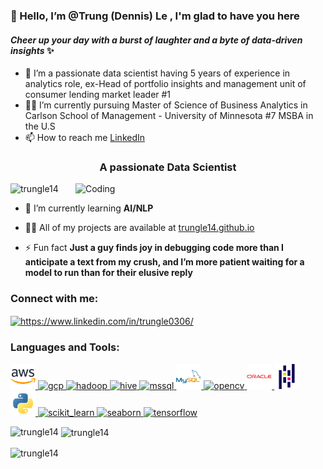 
### 👋 Hello, I’m @Trung (Dennis) Le , I'm glad to have you here
#### *Cheer up your day with a burst of laughter and a byte of data-driven insights* ✨

- 👀 I’m a passionate data scientist having 5 years of experience in analytics role, ex-Head of portfolio insights and management unit of consumer lending market leader #1
- 👨‍🎓 I’m currently pursuing Master of Science of Business Analytics in Carlson School of Management - University of Minnesota #7 MSBA in the U.S
- 📫 How to reach me [LinkedIn](https://www.linkedin.com/in/trungle0306/)

<!---
trungle14/trungle14 is a ✨ special ✨ repository because its `README.md` (this file) appears on your GitHub profile.
You can click the Preview link to take a look at your changes.
--->


<h3 align="center">A passionate Data Scientist</h3>
<img align="right" alt="Coding" width="400" src="https://cdn.dribbble.com/users/260312/screenshots/2553737/media/55d2ee70677214c6817f561d8901ec67.gif">

<p align="left"> <img src="https://komarev.com/ghpvc/?username=trungle14&label=Profile%20views&color=0e75b6&style=flat" alt="trungle14" /> </p>

- 🌱 I’m currently learning **AI/NLP**

- 👨‍💻 All of my projects are available at [trungle14.github.io](trungle14.github.io)

- ⚡ Fun fact **Just a guy finds joy in debugging code more than I anticipate a text from my crush, and I’m more patient waiting for a model to run than for their elusive reply**

<h3 align="left">Connect with me:</h3>
<p align="left">
<a href="https://linkedin.com/in/https://www.linkedin.com/in/trungle0306/" target="blank"><img align="center" src="https://raw.githubusercontent.com/rahuldkjain/github-profile-readme-generator/master/src/images/icons/Social/linked-in-alt.svg" alt="https://www.linkedin.com/in/trungle0306/" height="30" width="40" /></a>
</p>

<h3 align="left">Languages and Tools:</h3>
<p align="left"> <a href="https://aws.amazon.com" target="_blank" rel="noreferrer"> <img src="https://raw.githubusercontent.com/devicons/devicon/master/icons/amazonwebservices/amazonwebservices-original-wordmark.svg" alt="aws" width="40" height="40"/> </a> <a href="https://cloud.google.com" target="_blank" rel="noreferrer"> <img src="https://www.vectorlogo.zone/logos/google_cloud/google_cloud-icon.svg" alt="gcp" width="40" height="40"/> </a> <a href="https://hadoop.apache.org/" target="_blank" rel="noreferrer"> <img src="https://www.vectorlogo.zone/logos/apache_hadoop/apache_hadoop-icon.svg" alt="hadoop" width="40" height="40"/> </a> <a href="https://hive.apache.org/" target="_blank" rel="noreferrer"> <img src="https://www.vectorlogo.zone/logos/apache_hive/apache_hive-icon.svg" alt="hive" width="40" height="40"/> </a> <a href="https://www.microsoft.com/en-us/sql-server" target="_blank" rel="noreferrer"> <img src="https://www.svgrepo.com/show/303229/microsoft-sql-server-logo.svg" alt="mssql" width="40" height="40"/> </a> <a href="https://www.mysql.com/" target="_blank" rel="noreferrer"> <img src="https://raw.githubusercontent.com/devicons/devicon/master/icons/mysql/mysql-original-wordmark.svg" alt="mysql" width="40" height="40"/> </a> <a href="https://opencv.org/" target="_blank" rel="noreferrer"> <img src="https://www.vectorlogo.zone/logos/opencv/opencv-icon.svg" alt="opencv" width="40" height="40"/> </a> <a href="https://www.oracle.com/" target="_blank" rel="noreferrer"> <img src="https://raw.githubusercontent.com/devicons/devicon/master/icons/oracle/oracle-original.svg" alt="oracle" width="40" height="40"/> </a> <a href="https://pandas.pydata.org/" target="_blank" rel="noreferrer"> <img src="https://raw.githubusercontent.com/devicons/devicon/2ae2a900d2f041da66e950e4d48052658d850630/icons/pandas/pandas-original.svg" alt="pandas" width="40" height="40"/> </a> <a href="https://www.python.org" target="_blank" rel="noreferrer"> <img src="https://raw.githubusercontent.com/devicons/devicon/master/icons/python/python-original.svg" alt="python" width="40" height="40"/> </a> <a href="https://scikit-learn.org/" target="_blank" rel="noreferrer"> <img src="https://upload.wikimedia.org/wikipedia/commons/0/05/Scikit_learn_logo_small.svg" alt="scikit_learn" width="40" height="40"/> </a> <a href="https://seaborn.pydata.org/" target="_blank" rel="noreferrer"> <img src="https://seaborn.pydata.org/_images/logo-mark-lightbg.svg" alt="seaborn" width="40" height="40"/> </a> <a href="https://www.tensorflow.org" target="_blank" rel="noreferrer"> <img src="https://www.vectorlogo.zone/logos/tensorflow/tensorflow-icon.svg" alt="tensorflow" width="40" height="40"/> </a> </p>

<p><img align="left" src="https://github-readme-stats.vercel.app/api/top-langs?username=trungle14&show_icons=true&locale=en&layout=compact" alt="trungle14" /></p>

<p>&nbsp;<img align="center" src="https://github-readme-stats.vercel.app/api?username=trungle14&show_icons=true&locale=en" alt="trungle14" /></p>

<p><img align="center" src="https://github-readme-streak-stats.herokuapp.com/?user=trungle14&" alt="trungle14" /></p>
